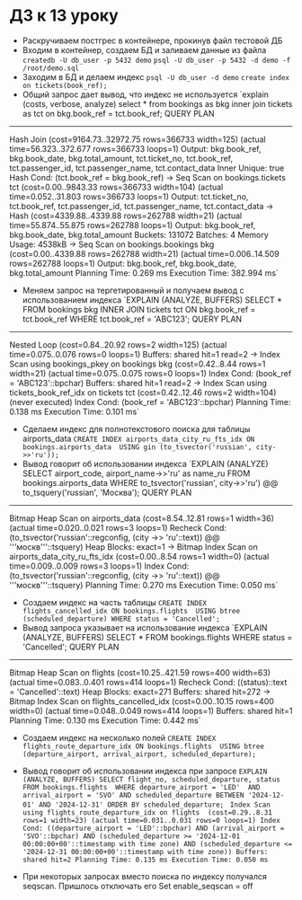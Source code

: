 # ДЗ к 13 уроку

* Раскручиваем постгрес в контейнере, прокинув файл тестовой ДБ
* Входим в контейнер, создаем БД и заливаем данные из файла
  `createdb -U db_user -p 5432 demo`
  `psql -U db_user -p 5432 -d demo -f /root/demo.sql`
* Заходим в БД и делаем индекс
  `psql -U db_user -d demo`
  `create index on tickets(book_ref);`
* Общий запрос дает вывод, что индекс не используется
  `explain (costs, verbose, analyze)
select * from bookings as bkg inner join tickets as tct on bkg.book_ref = tct.book_ref;
                                                                  QUERY PLAN                                                                  
----------------------------------------------------------------------------------------------------------------------------------------------
 Hash Join  (cost=9164.73..32972.75 rows=366733 width=125) (actual time=56.323..372.677 rows=366733 loops=1)
   Output: bkg.book_ref, bkg.book_date, bkg.total_amount, tct.ticket_no, tct.book_ref, tct.passenger_id, tct.passenger_name, tct.contact_data
   Inner Unique: true
   Hash Cond: (tct.book_ref = bkg.book_ref)
   ->  Seq Scan on bookings.tickets tct  (cost=0.00..9843.33 rows=366733 width=104) (actual time=0.052..31.803 rows=366733 loops=1)
         Output: tct.ticket_no, tct.book_ref, tct.passenger_id, tct.passenger_name, tct.contact_data
   ->  Hash  (cost=4339.88..4339.88 rows=262788 width=21) (actual time=55.874..55.875 rows=262788 loops=1)
         Output: bkg.book_ref, bkg.book_date, bkg.total_amount
         Buckets: 131072  Batches: 4  Memory Usage: 4538kB
         ->  Seq Scan on bookings.bookings bkg  (cost=0.00..4339.88 rows=262788 width=21) (actual time=0.006..14.509 rows=262788 loops=1)
               Output: bkg.book_ref, bkg.book_date, bkg.total_amount
 Planning Time: 0.269 ms
 Execution Time: 382.994 ms`

 * Меняем запрос на тергетированный и получаем вывод с использованием индекса
  `EXPLAIN (ANALYZE, BUFFERS)
SELECT * FROM bookings bkg 
INNER JOIN tickets tct ON bkg.book_ref = tct.book_ref
WHERE tct.book_ref = 'ABC123';
                                                            QUERY PLAN                                                             
-----------------------------------------------------------------------------------------------------------------------------------
 Nested Loop  (cost=0.84..20.92 rows=2 width=125) (actual time=0.075..0.076 rows=0 loops=1)
   Buffers: shared hit=1 read=2
   ->  Index Scan using bookings_pkey on bookings bkg  (cost=0.42..8.44 rows=1 width=21) (actual time=0.075..0.075 rows=0 loops=1)
         Index Cond: (book_ref = 'ABC123'::bpchar)
         Buffers: shared hit=1 read=2
   ->  Index Scan using tickets_book_ref_idx on tickets tct  (cost=0.42..12.46 rows=2 width=104) (never executed)
         Index Cond: (book_ref = 'ABC123'::bpchar)
 Planning Time: 0.138 ms
 Execution Time: 0.101 ms`

 * Сделаем индекс для полнотекстового поиска для таблицы airports_data
  `CREATE INDEX airports_data_city_ru_fts_idx ON bookings.airports_data 
    USING gin (to_tsvector('russian', city->>'ru'));`
* Вывод говорит об использовании индекса
  `EXPLAIN (ANALYZE)
SELECT airport_code, airport_name->>'ru' as name_ru
FROM bookings.airports_data 
WHERE to_tsvector('russian', city->>'ru') @@ to_tsquery('russian', 'Москва');
                                                              QUERY PLAN                                                              
--------------------------------------------------------------------------------------------------------------------------------------
 Bitmap Heap Scan on airports_data  (cost=8.54..12.81 rows=1 width=36) (actual time=0.020..0.021 rows=3 loops=1)
   Recheck Cond: (to_tsvector('russian'::regconfig, (city ->> 'ru'::text)) @@ '''москв'''::tsquery)
   Heap Blocks: exact=1
   ->  Bitmap Index Scan on airports_data_city_ru_fts_idx  (cost=0.00..8.54 rows=1 width=0) (actual time=0.009..0.009 rows=3 loops=1)
         Index Cond: (to_tsvector('russian'::regconfig, (city ->> 'ru'::text)) @@ '''москв'''::tsquery)
 Planning Time: 0.270 ms
 Execution Time: 0.050 ms`

* Создаем индекс на часть таблицы
  `CREATE INDEX flights_cancelled_idx ON bookings.flights 
USING btree (scheduled_departure)
WHERE status = 'Cancelled';`
* Вывод запроса указывает на использование индекса
 `EXPLAIN (ANALYZE, BUFFERS)
SELECT * FROM bookings.flights 
WHERE status = 'Cancelled';
                                                            QUERY PLAN                                                             
-----------------------------------------------------------------------------------------------------------------------------------
 Bitmap Heap Scan on flights  (cost=10.25..421.59 rows=400 width=63) (actual time=0.083..0.401 rows=414 loops=1)
   Recheck Cond: ((status)::text = 'Cancelled'::text)
   Heap Blocks: exact=271
   Buffers: shared hit=272
   ->  Bitmap Index Scan on flights_cancelled_idx  (cost=0.00..10.15 rows=400 width=0) (actual time=0.048..0.049 rows=414 loops=1)
         Buffers: shared hit=1
 Planning Time: 0.130 ms
 Execution Time: 0.442 ms`

 * Создаем индекс на несколько полей
 `CREATE INDEX flights_route_departure_idx ON bookings.flights 
USING btree (departure_airport, arrival_airport, scheduled_departure);`
* Вывод говорит об использовании индекса при запросе
  `EXPLAIN (ANALYZE, BUFFERS)
SELECT flight_no, scheduled_departure, status
FROM bookings.flights 
WHERE departure_airport = 'LED' 
AND arrival_airport = 'SVO'
AND scheduled_departure BETWEEN '2024-12-01' AND '2024-12-31'
ORDER BY scheduled_departure;`
` Index Scan using flights_route_departure_idx on flights  (cost=0.29..8.31 rows=1 width=23) (actual time=0.031..0.031 rows=0 loops=1)
   Index Cond: ((departure_airport = 'LED'::bpchar) AND (arrival_airport = 'SVO'::bpchar) AND (scheduled_departure >= '2024-12-01 00:00:00+00'::timestamp with time zone) AND (scheduled_departure <= '2024-12-31 00:00:00+00'::timestamp with time zone))
   Buffers: shared hit=2
 Planning Time: 0.135 ms
 Execution Time: 0.050 ms`


 * При некоторых запросах вместо поиска по индексу получался seqscan. Пришлось отключать его Set enable_seqscan = off